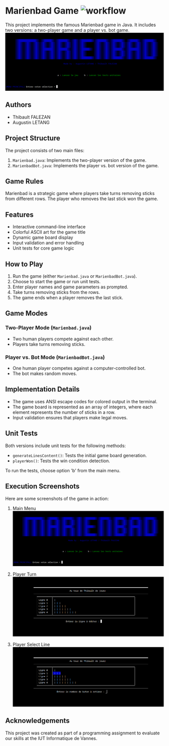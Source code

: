 # Marienbad Game ![workflow](https://github.com/Thibault0712/Marienbad/actions/workflows/WORKFLOW-FILE/badge.svg)

This project implements the famous Marienbad game in Java. It includes two versions: a two-player game and a player vs. bot game.
![Main Menu](https://github.com/Thibault0712/Marienbad/blob/main/pictures/home.png?raw=true)

## Authors

- Thibault FALEZAN
- Augustin LETANG

## Project Structure

The project consists of two main files:

1. `Marienbad.java`: Implements the two-player version of the game.
2. `MarienbadBot.java`: Implements the player vs. bot version of the game.

## Game Rules

Marienbad is a strategic game where players take turns removing sticks from different rows. The player who removes the last stick won the game.

## Features

- Interactive command-line interface
- Colorful ASCII art for the game title
- Dynamic game board display
- Input validation and error handling
- Unit tests for core game logic

## How to Play

1. Run the game (either `Marienbad.java` or `MarienbadBot.java`).
2. Choose to start the game or run unit tests.
3. Enter player names and game parameters as prompted.
4. Take turns removing sticks from the rows.
5. The game ends when a player removes the last stick.

## Game Modes

### Two-Player Mode (`Marienbad.java`)

- Two human players compete against each other.
- Players take turns removing sticks.

### Player vs. Bot Mode (`MarienbadBot.java`)

- One human player competes against a computer-controlled bot.
- The bot makes random moves.

## Implementation Details

- The game uses ANSI escape codes for colored output in the terminal.
- The game board is represented as an array of integers, where each element represents the number of sticks in a row.
- Input validation ensures that players make legal moves.

## Unit Tests

Both versions include unit tests for the following methods:

- `generateLinesContent()`: Tests the initial game board generation.
- `playerWon()`: Tests the win condition detection.

To run the tests, choose option 'b' from the main menu.

## Execution Screenshots

Here are some screenshots of the game in action:

1. Main Menu
   ![Main Menu](https://github.com/Thibault0712/Marienbad/blob/main/pictures/home.png?raw=true)

2. Player Turn
   ![Player Turn](https://github.com/Thibault0712/Marienbad/blob/main/pictures/playerTurn.png?raw=true)

3. Player Select Line
   ![Player Turn](https://github.com/Thibault0712/Marienbad/blob/main/pictures/playerSelectLine.png?raw=true)

## Acknowledgements

This project was created as part of a programming assignment to evaluate our skills at the IUT Informatique de Vannes.
